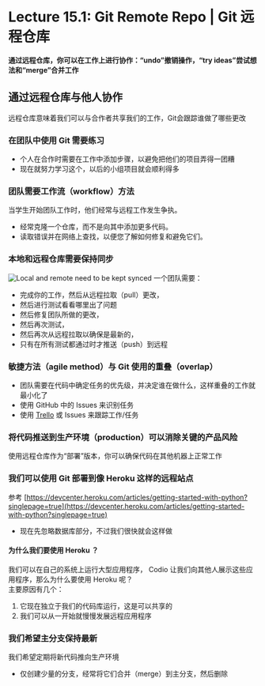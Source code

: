 # Lecture 15.1: Git Remote Repo | Git 远程仓库  
**通过远程仓库，你可以在工作上进行协作：“undo”撤销操作，“try ideas”尝试想法和“merge”合并工作**  


## 通过远程仓库与他人协作  
远程仓库意味着我们可以与合作者共享我们的工作，Git会跟踪谁做了哪些更改  

### 在团队中使用 Git 需要练习  
- 个人在合作时需要在工作中添加步骤，以避免把他们的项目弄得一团糟  
- 现在就努力学习这个，以后的小组项目就会顺利得多  

### 团队需要工作流（workflow）方法  
当学生开始团队工作时，他们经常与远程工作发生争执。  
- 经常克隆一个仓库，而不是向其中添加更多代码。  
- 读取错误并在网络上查找，以便您了解如何修复和避免它们。  

### 本地和远程仓库需要保持同步  
![Local and remote need to be kept synced](https://github.com/Leo204-LKY/Code-Learning/assets/57821066/35c7db51-6064-40b8-ae3c-8b845426fa9d)
一个团队需要：  
- 完成你的工作，然后从远程拉取（pull）更改，  
- 然后进行测试看看哪里出了问题  
- 然后修复团队所做的更改，  
- 然后再次测试，  
- 然后再次从远程拉取以确保是最新的，  
- 只有在所有测试都通过时才推送（push）到远程  

### 敏捷方法（agile method）与 Git 使用的重叠（overlap）  
- 团队需要在代码中确定任务的优先级，并决定谁在做什么，这样重叠的工作就最小化了  
- 使用 GitHub 中的 Issues 来识别任务  
- 使用 [Trello](https://trello.com/) 或 Issues 来跟踪工作/任务  

### 将代码推送到生产环境（production）可以消除关键的产品风险  
使用远程仓库作为“部署”版本，你可以确保代码在其他机器上正常工作  

### 我们可以使用 Git 部署到像 Heroku 这样的远程站点  
参考 [https://devcenter.heroku.com/articles/getting-started-with-python?singlepage=true](https://devcenter.heroku.com/articles/getting-started-with-python?singlepage=true)  
- 现在先忽略数据库部分，不过我们很快就会这样做  
#### 为什么我们要使用 Heroku ？  
我们可以在自己的系统上运行大型应用程序， Codio 让我们向其他人展示这些应用程序，那么为什么要使用 Heroku 呢？  
主要原因有几个：  
1. 它现在独立于我们的代码库运行，这是可以共享的  
2. 我们可以从一开始就慢慢发展远程应用程序  

### 我们希望主分支保持最新  
我们希望定期将新代码推向生产环境  
- 仅创建少量的分支，经常将它们合并（merge）到主分支，然后删除  